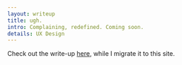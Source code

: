 ```yaml
---
layout: writeup
title: ugh.
intro: Complaining, redefined. Coming soon.
details: UX Design
---
```


Check out the write-up <a href='https://medium.com/@wilburchen/ugh-9c14dfe7a33d#.c4shlu9so'>here</a>, while I migrate it to this site.

